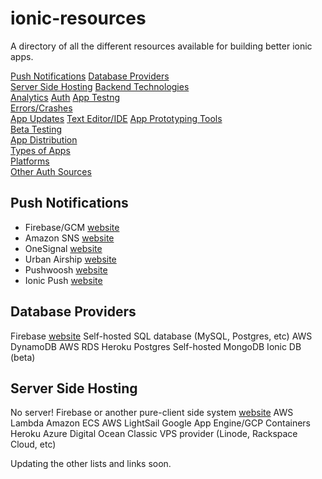 # ionic-resources
A directory of all the different resources available for building better ionic apps. 

[Push Notifications](https://github.com/harishkotra/ionic-resources#push-notifications)
[Database Providers](https://github.com/harishkotra/ionic-resources#database-providers-1)	
[Server Side Hosting](https://github.com/harishkotra/ionic-resources#server-side-hosting-1)
[Backend Technologies]()	
[Analytics]()
[Auth]()
[App Testng]()	
[Errors/Crashes]()	
[App Updates]()	
[Text Editor/IDE]()
[App Prototyping Tools]()	
[Beta Testing]()	
[App Distribution]()	
[Types of Apps]()	
[Platforms]()	
[Other Auth Sources]()

## Push Notifications

- Firebase/GCM [website](https://firebase.google.com/)
- Amazon SNS [website](https://aws.amazon.com/sns/)
- OneSignal [website](https://onesignal.com/)
- Urban Airship [website](https://www.urbanairship.com/)
- Pushwoosh [website](https://www.pushwoosh.com/)
- Ionic Push [website](https://docs.ionic.io/services/push/)

## Database Providers

Firebase [website](https://firebase.google.com/)
Self-hosted SQL database (MySQL, Postgres, etc)
AWS DynamoDB
AWS RDS
Heroku Postgres
Self-hosted MongoDB
Ionic DB (beta)

##  Server Side Hosting

No server! Firebase or another pure-client side system [website](https://firebase.google.com/)
AWS Lambda
Amazon ECS
AWS LightSail
Google App Engine/GCP Containers
Heroku
Azure
Digital Ocean
Classic VPS provider (Linode, Rackspace Cloud, etc)

Updating the other lists and links soon.